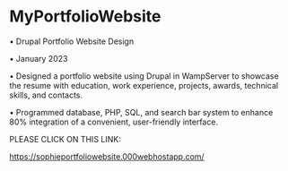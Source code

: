 # MyPortfolioWebsite

• Drupal Portfolio Website Design		

• January 2023  

• Designed a portfolio website using Drupal in WampServer to showcase the resume with education, work experience, projects, awards, technical skills, and contacts.

• Programmed database, PHP, SQL, and search bar system to enhance 80% integration of a convenient, user-friendly interface.    


PLEASE CLICK ON THIS LINK:

https://sophieportfoliowebsite.000webhostapp.com/
